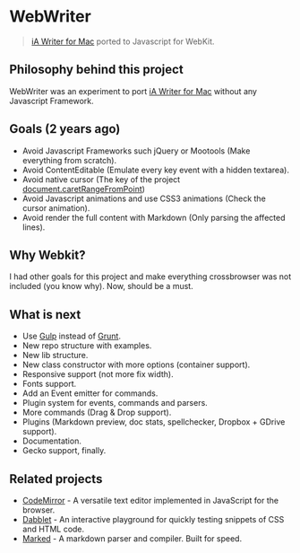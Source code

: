 # WebWriter

> [iA Writer for Mac](http://www.iawriter.com/mac) ported to Javascript for WebKit.

## Philosophy behind this project

WebWriter was an experiment to port [iA Writer for Mac](http://www.iawriter.com/mac) without any Javascript Framework.

## Goals (2 years ago)

* Avoid Javascript Frameworks such jQuery or Mootools (Make everything from scratch).
* Avoid ContentEditable (Emulate every key event with a hidden textarea).
* Avoid native cursor (The key of the project [document.caretRangeFromPoint](https://developer.mozilla.org/en-US/docs/Web/API/document.caretPositionFromPoint))
* Avoid Javascript animations and use CSS3 animations (Check the cursor animation).
* Avoid render the full content with Markdown (Only parsing the affected lines).

## Why Webkit?

I had other goals for this project and make everything crossbrowser was not included (you know why). Now, should be a must.

## What is next

* Use [Gulp](http://gulpjs.com/) instead of [Grunt](http://gruntjs.com/).
* New repo structure with examples.
* New lib structure.
* New class constructor with more options (container support).
* Responsive support (not more fix width).
* Fonts support.
* Add an Event emitter for commands.
* Plugin system for events, commands and parsers.
* More commands (Drag & Drop support).
* Plugins (Markdown preview, doc stats, spellchecker, Dropbox + GDrive support).
* Documentation.
* Gecko support, finally.

## Related projects

* [CodeMirror](http://codemirror.net) - A versatile text editor implemented in JavaScript for the browser.
* [Dabblet](http://dabblet.com) - An interactive playground for quickly testing snippets of CSS and HTML code.
* [Marked](https://github.com/chjj/marked) - A markdown parser and compiler. Built for speed.
